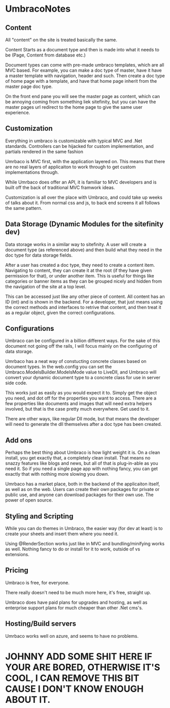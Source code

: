 # UmbracoNotes

## Content

All "content" on the site is treated basically the same.

Content Starts as a document type and then is made into what it needs to be (Page, Content from database etc.)

Document types can come with pre-made umbraco templates, which are all MVC based. 
For example, you can make a doc type of master, have it have a master template with navigation, header and such. Then create a doc type of home page with a template, and have that home page inherit from the master page doc type.

On the front end pane you will see the master page as content, which can be annoying coming from something liek sitefinity, but you can have the master pages url redirect to the home page to give the same user experience. 

## Customization

Everything in umbraco is customizable with typical MVC and .Net standards. Controllers can be hijacked for custom implementation, and partials rendered in the same fashion

Umrbaco is MVC first, with the application layered on. This means that there are no real layers of applicaiton to work through to get custom implementations through. 

While Umrbaco does offer an API, it is familiar to MVC developers and is built off the back of traditional MVC framwork ideas.

Customization is all over the place with Umbraco, and could take up weeks of talks about it. From normal css and js, to back end screens it all follows the same pattern. 

## Data Storage (Dynamic Modules for the sitefinity dev)

Data storage works in a similar way to sitefinity. A user will create a document type (as referenced above) and then build what they need in the doc type for data storage fields. 

After a user has created a doc type, they need to create a content item. Navigating to content, they can create it at the root (if they have given permission for that), or under another item. This is useful for things like categories or banner items as they can be grouped nicely and hidden from the navigation of the site at a top level.

This can be accessed just like any other piece of content. All content has an ID (int) and is shown in the backend. For a developer, that just means using the correct methods and interfaces to retrive that content, and then treat it as a regular object, given the correct configurations.

## Configurations

Umbraco can be configured in a billion different ways. For the sake of this document not going off the rails, I will focus mainly on the configuring of data storage.

Umrbaco has a neat way of constucting concrete classes based on document types. In the web.config you can set the Umbraco.ModelsBuilder.ModelsMode value to LiveDll, and Umbraco will convert your dynamic document type to a concrete class for use in server side code.

This works just as easily as you would expect it to. Simply get the object you need, and dot off for the properties you want to access. There are a few properties like documents and images that will need extra helpers involved, but that is the case pretty much everywhere. Get used to it.

There are other ways, like regular Dll mode, but that means the developer will need to generate the dll themselves after a doc type has been created. 

## Add ons

Perhaps the best thing about Umbraco is how light weight it is. On a clean install, you get exactly that, a completely clean install. That means no snazzy features like blogs and news, but all of that is plug-in-able as you need it. So if you need a single page app with nothing fancy, you can get exactly that with nothing more slowing you down.

Umrbaco has a market place, both in the backend of the applicaiton itself, as well as on the web. Users can create their own packages for private or public use, and anyone can download packages for their own use. The power of open source.

## Styling and Scripting

While you can do themes in Umbraco, the easier way (for dev at least) is to create your sheets and insert them where you need it.

Using @RenderSection works just like in MVC and bundling/minifying works as well. Nothing fancy to do or install for it to work, outside of vs extensions. 

## Pricing

Umbraco is free, for everyone. 

There really doesn't need to be much more here, it's free, straight up. 

Umbraco does have paid plans for upgrades and hosting, as well as enterprise support plans for much cheaper than other .Net cms's.

## Hosting/Build servers

Umrbaco works well on azure, and seems to have no problems.
# JOHNNY ADD SOME SHIT HERE IF YOUR ARE BORED, OTHERWISE IT'S COOL, I CAN REMOVE THIS BIT CAUSE I DON'T KNOW ENOUGH ABOUT IT.

